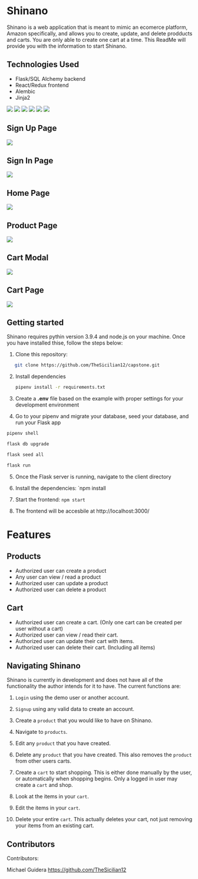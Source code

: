 # Shinano

Shinano is a web application that is meant to mimic an ecomerce platform, Amazon specifically, and allows you to create, update, and delete prodducts
and carts. You are only able to create one cart at a time. This ReadMe will provide you with the information to start Shinano.

## Technologies Used
   -  Flask/SQL Alchemy backend
   -  React/Redux frontend
   -  Alembic
   - Jinja2

   <img src="https://img.shields.io/badge/JavaScript-323330?style=for-the-badge&logo=javascript&logoColor=F7DF1E" />
   <!-- <img src="https://img.shields.io/badge/Node.js-339933?style=for-the-badge&logo=nodedotjs&logoColor=white" /> -->
   <!-- <img src="https://img.shields.io/badge/Express.js-000000?style=for-the-badge&logo=express&logoColor=white" /> -->
   <!-- <img src="https://img.shields.io/badge/PostgreSQL-316192?style=for-the-badge&logo=postgresql&logoColor=white" /> -->
   <img src="https://img.shields.io/badge/HTML5-E34F26?style=for-the-badge&logo=html5&logoColor=white" />
   <img src="https://img.shields.io/badge/CSS3-1572B6?style=for-the-badge&logo=css3&logoColor=white" />
   <img src="https://img.shields.io/badge/React-20232A?style=for-the-badge&logo=react&logoColor=61DAFB" />
   <img src="https://img.shields.io/badge/Redux-593D88?style=for-the-badge&logo=redux&logoColor=white" />
   <img src="https://img.shields.io/badge/GitHub-100000?style=for-the-badge&logo=github&logoColor=white" />
   <!-- <img src="https://img.shields.io/badge/Heroku-430098?style=for-the-badge&logo=heroku&logoColor=white" /> -->

## Sign Up Page
<img src="./shinano_screenshots/shinano_signup.png" />

## Sign In Page
<img src="./shinano_screenshots/shinano_signin.png" />

## Home Page
<img src="./shinano_screenshots/shinano_homepage.png" />

## Product Page
<img src="./shinano_screenshots/shinano_product_page.png" />

## Cart Modal
<img src="./shinano_screenshots/shinano_cart_modal.png" />

## Cart Page
<img src="./shinano_screenshots/shinano_cart_page.png" />

## Getting started
Shinano requires pythin version 3.9.4 and node.js on your machine. Once you have installed thise, follow the steps below:

1. Clone this repository:
```bash
   git clone https://github.com/TheSicilian12/capstone.git
```

2. Install dependencies

      ```bash
      pipenv install -r requirements.txt
      ```

3. Create a **.env** file based on the example with proper settings for your
   development environment

4. Go to your pipenv and migrate your database, seed your database, and run your Flask app

```bash
pipenv shell
```

```bash
flask db upgrade
```

```bash
flask seed all
```

```bash
flask run
```

5. Once the Flask server is running, navigate to the client directory

6. Install the dependencies: `npm install

7. Start the frontend: `npm start`

8. The frontend will be accesbile at http://localhost:3000/

# Features

## Products
- Authorized user can create a product
- Any user can view / read a product
- Authorized user can update a product
- Authorized user can delete a product

## Cart
- Authorized user can create a cart. (Only one cart can be created per user without a cart)
- Authorized user can view / read their cart.
- Authorized user can update their cart with items.
- Authorized user can delete their cart. (Including all items)

## Navigating Shinano

Shinano is currently in development and does not have all of the functionality the author intends for it to have.
The current functions are:

1. `Login` using the demo user or another account.

2. `Signup` using any valid data to create an account.

3. Create a `product` that you would like to have on Shinano.

4. Navigate to `products`.

5. Edit any `product` that you have created.

6. Delete any `product` that you have created. This also removes the `product` from other users carts.

7. Create a `cart` to start shopping. This is either done manually by the user, or automatically when shopping begins.
Only a logged in user may create a `cart` and shop.

8. Look at the items in your `cart`.

9. Edit the items in your `cart`.

10. Delete your entire `cart`. This actually deletes your cart, not just removing your items from an existing cart.

## Contributors

Contributors:

Michael Guidera https://github.com/TheSicilian12
